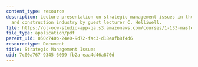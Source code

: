 ```yaml
---
content_type: resource
description: Lecture presentation on strategic management issues in the engineering
  and construction industry by guest lecturer C. Helliwell.
file: https://ol-ocw-studio-app-qa.s3.amazonaws.com/courses/1-133-masters-of-engineering-concepts-of-engineering-practice-fall-2007/7c00a76793456009fb2aeaa4d46a870d_lec_13.pdf
file_type: application/pdf
parent_uid: 050c740b-24e0-9d72-fac3-d18eafb8f4d6
resourcetype: Document
title: Strategic Management Issues
uid: 7c00a767-9345-6009-fb2a-eaa4d46a870d
---
```

